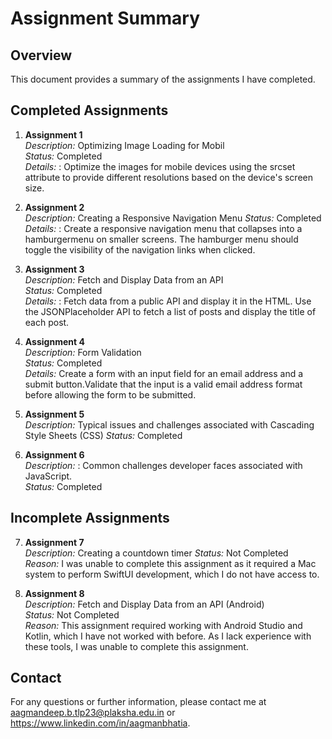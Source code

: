 # Assignment Summary

## Overview

This document provides a summary of the assignments I have completed.

## Completed Assignments

1. **Assignment 1**  
   *Description:* Optimizing Image Loading for Mobil  
   *Status:* Completed  
   *Details:* : Optimize the images for mobile devices using the srcset attribute to provide different resolutions based on the device's screen size.

2. **Assignment 2**  
   *Description:*  Creating a Responsive Navigation Menu 
   *Status:* Completed  
   *Details:* : Create a responsive navigation menu that collapses into a hamburgermenu on smaller screens. The hamburger menu should toggle the visibility of the navigation links when clicked.

3. **Assignment 3**  
   *Description:* Fetch and Display Data from an API  
   *Status:* Completed  
   *Details:* : Fetch data from a public API and display it in the HTML. Use the JSONPlaceholder API to fetch a list of posts and display the title of each post.

4. **Assignment 4**  
   *Description:* Form Validation  
   *Status:* Completed  
   *Details:* Create a form with an input field for an email address and a submit button.Validate that the input is a valid email address format before allowing the form to be submitted.

5. **Assignment 5**  
   *Description:* Typical issues and challenges associated with Cascading Style Sheets (CSS)
   *Status:* Completed  

6. **Assignment 6**  
   *Description:* : Common challenges developer faces associated with JavaScript.  
   *Status:* Completed  

## Incomplete Assignments

7. **Assignment 7**  
   *Description:* Creating a countdown timer
   *Status:* Not Completed  
   *Reason:* I was unable to complete this assignment as it required a Mac system to perform SwiftUI development, which I do not have access to.

8. **Assignment 8**  
   *Description:*  Fetch and Display Data from an API (Android)  
   *Status:* Not Completed  
   *Reason:* This assignment required working with Android Studio and Kotlin, which I have not worked with before. As I lack experience with these tools, I was unable to complete this assignment.


## Contact

For any questions or further information, please contact me at aagmandeep.b.tlp23@plaksha.edu.in or https://www.linkedin.com/in/aagmanbhatia. 
